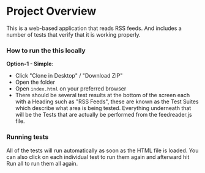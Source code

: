 # Project Overview

This is a web-based application that reads RSS feeds. And includes a number of tests that verify that it is working properly. 


### How to run the this locally
**Option-1 - Simple**:
- Click "Clone in Desktop" / "Download ZIP"
- Open the folder
- Open `index.html` on your preferred browser
- There should be several test results at the bottom of the screen each with a Heading such as "RSS Feeds", these are known as the Test Suites which describe what area is being tested.
Everything underneath that will be the Tests that are actually be performed from the feedreader.js file. 

### Running tests
All of the tests will run automatically as soon as the HTML file is loaded. You can also click on each individual test to run them again and afterward hit Run all to run them all again.


